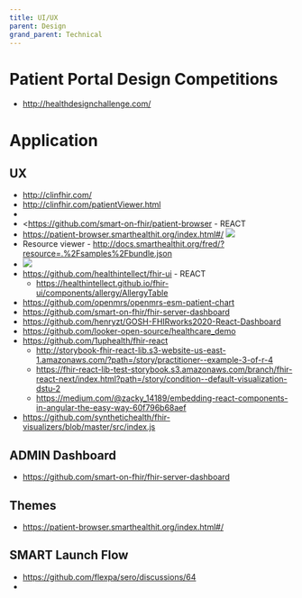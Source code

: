 ```yaml
---
title: UI/UX
parent: Design
grand_parent: Technical
---
```



# Patient Portal Design Competitions
- <http://healthdesignchallenge.com/>


# Application
## UX
- http://clinfhir.com/
- http://clinfhir.com/patientViewer.html
- 
- <https://github.com/smart-on-fhir/patient-browser - REACT
- <https://patient-browser.smarthealthit.org/index.html#/>
    ![](/img/patient-browser.png)
- Resource viewer - <http://docs.smarthealthit.org/fred/?resource=.%2Fsamples%2Fbundle.json>
- ![](/img/fred-resource-viewer.png)
- <https://github.com/healthintellect/fhir-ui> - REACT
	- <https://healthintellect.github.io/fhir-ui/components/allergy/AllergyTable>
- <https://github.com/openmrs/openmrs-esm-patient-chart>
- <https://github.com/smart-on-fhir/fhir-server-dashboard>
- <https://github.com/henryzt/GOSH-FHIRworks2020-React-Dashboard>
- <https://github.com/looker-open-source/healthcare_demo>
- <https://github.com/1uphealth/fhir-react>
	- <http://storybook-fhir-react-lib.s3-website-us-east-1.amazonaws.com/?path=/story/practitioner--example-3-of-r-4>
	- <https://fhir-react-lib-test-storybook.s3.amazonaws.com/branch/fhir-react-next/index.html?path=/story/condition--default-visualization-dstu-2>
	- <https://medium.com/@zacky_14189/embedding-react-components-in-angular-the-easy-way-60f796b68aef>
- <https://github.com/synthetichealth/fhir-visualizers/blob/master/src/index.js>


## ADMIN Dashboard
- https://github.com/smart-on-fhir/fhir-server-dashboard

## Themes
- https://patient-browser.smarthealthit.org/index.html#/

## SMART Launch Flow
- https://github.com/flexpa/sero/discussions/64
- 
